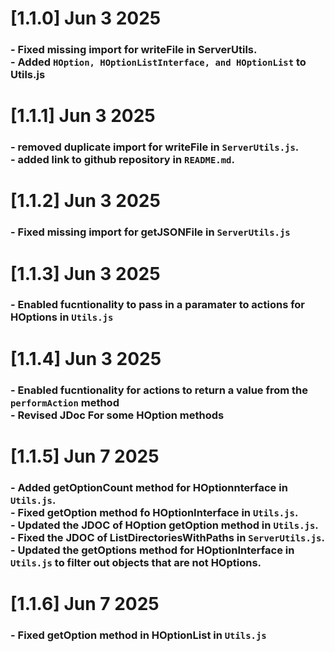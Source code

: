 # [1.1.0] Jun 3 2025
### - Fixed missing import for writeFile in ServerUtils. <br> - Added ```HOption, HOptionListInterface, and HOptionList``` to Utils.js

# [1.1.1] Jun 3 2025
### - removed duplicate import for writeFile in ```ServerUtils.js```. <br> - added link to github repository in ```README.md```.

# [1.1.2] Jun 3 2025
### - Fixed missing import for getJSONFile in ```ServerUtils.js```

# [1.1.3] Jun 3 2025
### - Enabled fucntionality to pass in a paramater to actions for HOptions in ```Utils.js```

# [1.1.4] Jun 3 2025
### - Enabled fucntionality for actions to return a value from the ```performAction``` method <br> - Revised JDoc For some HOption methods

# [1.1.5] Jun 7 2025
### - Added getOptionCount method for HOptionnterface in ```Utils.js```. <br> - Fixed getOption method fo HOptionInterface in ```Utils.js```.<br> - Updated the JDOC of HOption getOption method in ```Utils.js```. <br> - Fixed the JDOC of ListDirectoriesWithPaths in ```ServerUtils.js```.<br> - Updated the getOptions method for HOptionInterface in ```Utils.js``` to filter out objects that are not HOptions.

# [1.1.6] Jun 7 2025
### - Fixed getOption method in HOptionList in ```Utils.js```